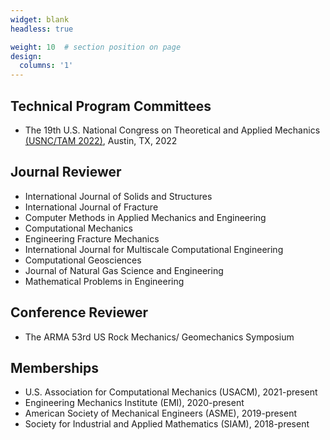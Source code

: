```yaml
---
widget: blank
headless: true

weight: 10  # section position on page
design:
  columns: '1'
---
```


## **Technical Program Committees**
- The 19th U.S. National Congress on Theoretical and Applied Mechanics <a href="http://www.usnctam2022.org">(USNC/TAM 2022)</a>, Austin, TX, 2022


## **Journal Reviewer**
- International Journal of Solids and Structures
- International Journal of Fracture
- Computer Methods in Applied Mechanics and Engineering
- Computational Mechanics
- Engineering Fracture Mechanics
- International Journal for Multiscale Computational Engineering
- Computational Geosciences
- Journal of Natural Gas Science and Engineering
- Mathematical Problems in Engineering

## **Conference Reviewer**
- The ARMA 53rd US Rock Mechanics/ Geomechanics Symposium

## **Memberships**
- U.S. Association for Computational Mechanics (USACM), 2021-present
- Engineering Mechanics Institute (EMI), 2020-present
- American Society of Mechanical Engineers (ASME), 2019-present
- Society for Industrial and Applied Mathematics (SIAM), 2018-present
